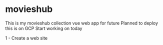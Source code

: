# movieshub
This is my movieshub collection vue web app for future
Planned to deploy this is on GCP
Start working on today

1 -  Create a web site
